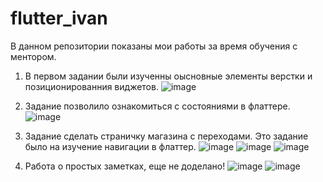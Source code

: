 # flutter_ivan
В  данном репозитории показаны мои работы за время обучения с ментором.

1. В первом задании были изученны оысновные элементы верстки и позиционированния виджетов.
![image](https://user-images.githubusercontent.com/96979246/171865569-3e33eee4-d5f0-44a2-8ff3-a13c87e8e281.png)


2. Задание позволило ознакомиться с состояниями в флаттере.
![image](https://user-images.githubusercontent.com/96979246/171865840-d02052f8-0dc4-4dde-b98f-35aee21ab591.png)


3. Задание сделать страничку магазина с переходами. Это задание было на изучение навигации в флаттер.
![image](https://user-images.githubusercontent.com/96979246/171864714-93c736f4-af56-4fe0-86e9-3dfe111cab74.png)
![image](https://user-images.githubusercontent.com/96979246/171864788-7230e54b-e03f-4b40-96ab-d4a9c6e2624c.png)
![image](https://user-images.githubusercontent.com/96979246/171864866-e7e4a62e-9349-438d-a8b4-2e51bc34322a.png)

4. Работа о простых заметках, еще не доделано!
![image](https://user-images.githubusercontent.com/96979246/171864027-fafe79d3-1a38-49e8-a91e-d4d8f71b2d2c.png)
![image](https://user-images.githubusercontent.com/96979246/171864454-5add92a8-cdd9-413e-9236-e1469084ef36.png)

